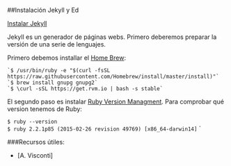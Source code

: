 ##Instalación Jekyll y Ed 

[Instalar Jekyll](https://jekyllrb.com/docs/installation/) 

Jekyll es un generador de páginas webs. Primero deberemos preparar la versión de una serie de lenguajes. 

Primero debemos installar el [Home Brew](http://brew.sh/):

    `$ /usr/bin/ruby -e "$(curl -fsSL https://raw.githubusercontent.com/Homebrew/install/master/install)"`
    `$ brew install gnupg gnupg2`
    `$ \curl -sSL https://get.rvm.io | bash -s stable`

El segundo paso es instalar [Ruby Version Managment](https://rvm.io/). Para comprobar qué version tenemos de Ruby:

   `$ ruby --version` <br/>
   `$ ruby 2.2.1p85 (2015-02-26 revision 49769) [x86_64-darwin14]`
    `


###Recursos útiles: 
- [A. Visconti]